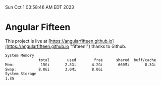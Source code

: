 Sun Oct  1 03:58:46 AM EDT 2023

# Angular Fifteen


This project is live at [https://angularfifteen.github.io](https://angularfifteen.github.io "fifteen!") thanks to Github.

```bash
System Memory
               total        used        free      shared  buff/cache   available
Mem:            15Gi       2.8Gi       4.2Gi       660Mi       8.3Gi        11Gi
Swap:          8.0Gi       3.0Mi       8.0Gi
System Storage
1.8G	.
